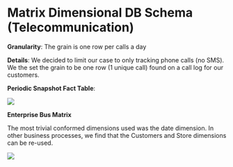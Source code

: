 Matrix Dimensional DB Schema (Telecommunication)
===================================================


**Granularity**: The grain is one row per calls a day

**Details**: We decided to limit our case to only tracking phone calls (no SMS). We the set the grain to be one row (1 unique call) found on a call log for our customers.

**Periodic Snapshot Fact Table**:

![](https://raw.githubusercontent.com/asu-cis-355/matrix/master/DimensionalModel/Requirements%202/periodicSnapshot.png)

**Enterprise Bus Matrix**


The most trivial conformed dimensions used was the date dimension. In other business processes, we find that the Customers and Store dimensions can be re-used.

![](https://raw.githubusercontent.com/asu-cis-355/matrix/master/DimensionalModel/Requirements%202/Enterprise%20Bus%20Matrix.jpg)

